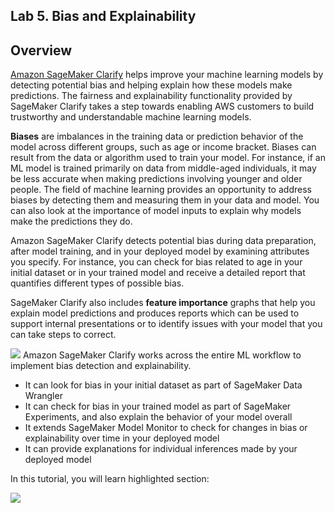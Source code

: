 ## Lab 5. Bias and Explainability
## Overview

[Amazon SageMaker Clarify](https://aws.amazon.com/sagemaker/clarify/) helps improve your machine learning models by detecting potential bias and helping explain how these models make predictions. The fairness and explainability functionality provided by SageMaker Clarify takes a step towards enabling AWS customers to build trustworthy and understandable machine learning models.

**Biases** are imbalances in the training data or prediction behavior of the model across different groups, such as age or income bracket. Biases can result from the data or algorithm used to train your model. For instance, if an ML model is trained primarily on data from middle-aged individuals, it may be less accurate when making predictions involving younger and older people. The field of machine learning provides an opportunity to address biases by detecting them and measuring them in your data and model. You can also look at the importance of model inputs to explain why models make the predictions they do.

Amazon SageMaker Clarify detects potential bias during data preparation, after model training, and in your deployed model by examining attributes you specify. For instance, you can check for bias related to age in your initial dataset or in your trained model and receive a detailed report that quantifies different types of possible bias. 

SageMaker Clarify also includes **feature importance** graphs that help you explain model predictions and produces reports which can be used to support internal presentations or to identify issues with your model that you can take steps to correct.

![](/static/lab5/image_clarify_1.png)
Amazon SageMaker Clarify works across the entire ML workflow to implement bias detection and explainability. 

 - It can look for bias in your initial dataset as part of SageMaker Data Wrangler
 - It can check for bias in your trained model as part of SageMaker Experiments, and also explain the behavior of your model overall
 - It extends SageMaker Model Monitor to check for changes in bias or explainability over time in your deployed model
 - It can provide explanations for individual inferences made by your deployed model


In this tutorial, you will learn highlighted section:

![](/static/lab5/image1.png)

